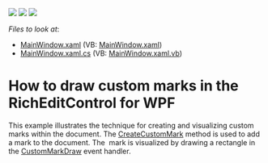 <!-- default badges list -->
![](https://img.shields.io/endpoint?url=https://codecentral.devexpress.com/api/v1/VersionRange/128607623/14.2.3%2B)
[![](https://img.shields.io/badge/Open_in_DevExpress_Support_Center-FF7200?style=flat-square&logo=DevExpress&logoColor=white)](https://supportcenter.devexpress.com/ticket/details/T100853)
[![](https://img.shields.io/badge/📖_How_to_use_DevExpress_Examples-e9f6fc?style=flat-square)](https://docs.devexpress.com/GeneralInformation/403183)
<!-- default badges end -->
<!-- default file list -->
*Files to look at*:

* [MainWindow.xaml](./CS/CustomMarkDraw/MainWindow.xaml) (VB: [MainWindow.xaml](./VB/CustomMarkDraw/MainWindow.xaml))
* [MainWindow.xaml.cs](./CS/CustomMarkDraw/MainWindow.xaml.cs) (VB: [MainWindow.xaml.vb](./VB/CustomMarkDraw/MainWindow.xaml.vb))
<!-- default file list end -->
# How to draw custom marks in the RichEditControl for WPF


This example illustrates the technique for creating and visualizing custom marks within the document. The <a href="http://help.devexpress.com/#CoreLibraries/DevExpressXtraRichEditAPINativeSubDocument_CreateCustomMarktopic">CreateCustomMark</a> method is used to add a mark to the document. The  mark is visualized by drawing a rectangle in the <a href="http://help.devexpress.com/#WPF/DevExpressXpfRichEditRichEditControl_CustomMarkDrawtopic">CustomMarkDraw</a> event handler.

<br/>


